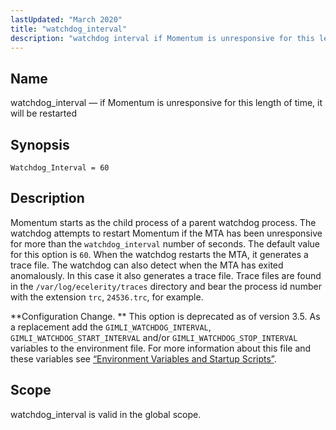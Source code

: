 ```yaml
---
lastUpdated: "March 2020"
title: "watchdog_interval"
description: "watchdog interval if Momentum is unresponsive for this length of time it will be restarted Watchdog Interval 60 Momentum starts as the child process of a parent watchdog process The watchdog attempts to restart Momentum if the MTA has been unresponsive for more than the watchdog interval number of seconds..."
---
```


<a name="conf.ref.watchdog_interval"></a> 
## Name

watchdog_interval — if Momentum is unresponsive for this length of time, it will be restarted

## Synopsis

`Watchdog_Interval = 60`

<a name="idp12436096"></a> 
## Description

Momentum starts as the child process of a parent watchdog process. The watchdog attempts to restart Momentum if the MTA has been unresponsive for more than the `watchdog_interval` number of seconds. The default value for this option is `60`. When the watchdog restarts the MTA, it generates a trace file. The watchdog can also detect when the MTA has exited anomalously. In this case it also generates a trace file. Trace files are found in the `/var/log/ecelerity/traces` directory and bear the process id number with the extension `trc`, `24536.trc`, for example.

**Configuration Change. ** This option is deprecated as of version 3.5\. As a replacement add the `GIMLI_WATCHDOG_INTERVAL`, `GIMLI_WATCHDOG_START_INTERVAL` and/or `GIMLI_WATCHDOG_STOP_INTERVAL` variables to the environment file. For more information about this file and these variables see [“Environment Variables and Startup Scripts”](/momentum/3/3-reference/conf-ecelerity-conf#conf.environment_variables).

<a name="idp12444624"></a> 
## Scope

watchdog_interval is valid in the global scope.